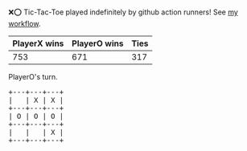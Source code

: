 :x::o: Tic-Tac-Toe played indefinitely by github action runners! See [my workflow](.github/workflows/play.yaml).

|PlayerX wins|PlayerO wins|Ties|
|-|-|-|
|753|671|317|

PlayerO's turn.

<pre>
+---+---+---+
|   | X | X |
+---+---+---+
| O | O | O |
+---+---+---+
|   |   | X |
+---+---+---+
</pre>